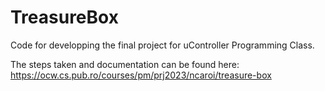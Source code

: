 # TreasureBox
Code for developping the final project for uController Programming Class.

The steps taken and documentation can be found here:
https://ocw.cs.pub.ro/courses/pm/prj2023/ncaroi/treasure-box
